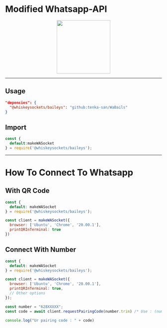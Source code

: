 # Modified Whatsapp-API
<p align='center'>
  <img src="https://files.catbox.moe/rhm9rt.webp" width="172">
</p>

---

## Usage
```json
"depencies": {
  "@whiskeysockets/baileys": "github:tenka-san/WaBails"
}
```
## Import
```javascript
const {
  default:makeWASocket
} = require('@whiskeysockets/baileys');
```

---
# How To Connect To Whatsapp
## With QR Code
```javascript
const {
  default: makeWASocket
} = require('@whiskeysockets/baileys');

const client = makeWASocket({
  browser: ['Ubuntu', 'Chrome', '20.00.1'],
  printQRInTerminal: true
})
```

## Connect With Number
```javascript
const {
  default: makeWASocket
} = require('@whiskeysockets/baileys');

const client = makeWASocket({
  browser: ['Ubuntu', 'Chrome', '20.00.1'],
  printQRInTerminal: true,
  // Other options
});

const number = "628XXXXX";
const code = await client.requestPairingCode(number.trim) /* Use : (number, "YYYYYYYY") for custom-pairing */

console.log("Ur pairing code : " + code)
```
